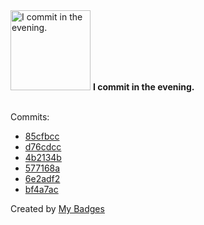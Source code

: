 <img src="https://my-badges.github.io/my-badges/evening-commits.png" alt="I commit in the evening." title="I commit in the evening." width="128">
<strong>I commit in the evening.</strong>
<br><br>

Commits:

- <a href="https://github.com/ksysoev/tg-feeder/commit/85cfbccfeca88c467c8035dac3ac09f0a0e0be67">85cfbcc</a>
- <a href="https://github.com/ksysoev/tg-feeder/commit/d76cdcc70b2daad4ed2a91c1b54c9148b2937388">d76cdcc</a>
- <a href="https://github.com/ksysoev/dotfiles/commit/4b2134be27476b39a9c7a1c18b72416300dcc69f">4b2134b</a>
- <a href="https://github.com/ksysoev/dotfiles/commit/577168a6695c527ce425c09b97b46322f2266bb4">577168a</a>
- <a href="https://github.com/ksysoev/dotfiles/commit/6e2adf213a274edfa2ad630a8600cb3cae901a92">6e2adf2</a>
- <a href="https://github.com/ksysoev/dotfiles/commit/bf4a7aca177a239a3120ff48b608b121f1cc2327">bf4a7ac</a>


Created by <a href="https://github.com/my-badges/my-badges">My Badges</a>